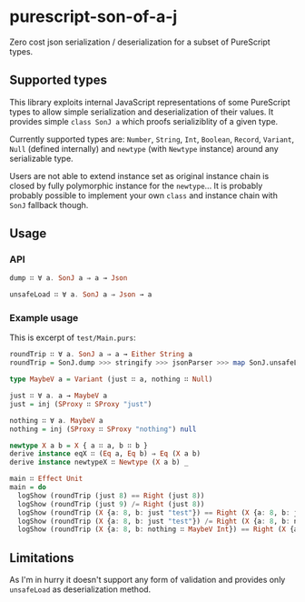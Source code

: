# purescript-son-of-a-j

Zero cost json serialization / deserialization for a subset of PureScript types.

## Supported types

This library exploits internal JavaScript representations of some PureScript types to allow simple serialization and deserialization of their values.
It provides simple `class SonJ a` which proofs serializiblity of a given type.

Currently supported types are: `Number`, `String`, `Int`, `Boolean`, `Record`, `Variant`, `Null` (defined internally) and `newtype` (with `Newtype` instance) around any serializable type.

Users are not able to extend instance set as original instance chain is closed by fully polymorphic instance for the `newtype`... It is probably probably possible to implement your own `class` and instance chain with `SonJ` fallback though.

## Usage

### API

```purescript
dump ∷ ∀ a. SonJ a ⇒ a → Json

unsafeLoad ∷ ∀ a. SonJ a ⇒ Json → a
```

### Example usage

This is excerpt of `test/Main.purs`:

```purescript
roundTrip ∷ ∀ a. SonJ a ⇒ a → Either String a
roundTrip = SonJ.dump >>> stringify >>> jsonParser >>> map SonJ.unsafeLoad

type MaybeV a = Variant (just ∷ a, nothing ∷ Null)

just ∷ ∀ a. a → MaybeV a
just = inj (SProxy ∷ SProxy "just")

nothing ∷ ∀ a. MaybeV a
nothing = inj (SProxy ∷ SProxy "nothing") null

newtype X a b = X { a ∷ a, b ∷ b }
derive instance eqX ∷ (Eq a, Eq b) ⇒ Eq (X a b)
derive instance newtypeX ∷ Newtype (X a b) _

main ∷ Effect Unit
main = do
  logShow (roundTrip (just 8) == Right (just 8))
  logShow (roundTrip (just 9) /= Right (just 8))
  logShow (roundTrip (X {a: 8, b: just "test"}) == Right (X {a: 8, b: just "test"}))
  logShow (roundTrip (X {a: 8, b: just "test"}) /= Right (X {a: 8, b: nothing }))
  logShow (roundTrip (X {a: 8, b: nothing ∷ MaybeV Int}) == Right (X {a: 8, b: nothing }))
```

## Limitations
As I'm in hurry it doesn't support any form of validation and provides only `unsafeLoad` as deserialization method.

